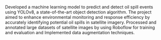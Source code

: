  Developed a machine learning model to predict and detect oil spill events using YOLOv8, a state-of-the-art object
 detection algorithm. The project aimed to enhance environmental monitoring and response efficiency by accurately
 identifying potential oil spills in satellite imagery. Processed and annotated large datasets of satellite images by using
 Roboflow for training and evaluation and Implemented data augmentation techniques.
